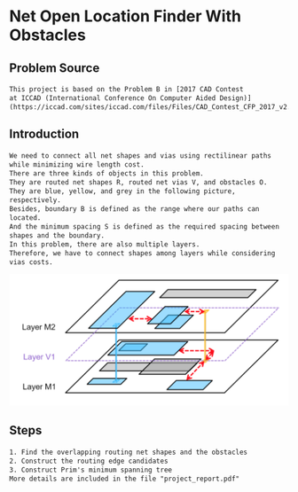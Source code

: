 # Net Open Location Finder With Obstacles

## Problem Source

    This project is based on the Problem B in [2017 CAD Contest 
    at ICCAD (International Conference On Computer Aided Design)](https://iccad.com/sites/iccad.com/files/Files/CAD_Contest_CFP_2017_v2.pdf).
 
    
    
    
## Introduction
    
    We need to connect all net shapes and vias using rectilinear paths while minimizing wire length cost. 
    There are three kinds of objects in this problem. 
    They are routed net shapes R, routed net vias V, and obstacles O. 
    They are blue, yellow, and grey in the following picture, respectively. 
    Besides, boundary B is defined as the range where our paths can located.
    And the minimum spacing S is defined as the required spacing between shapes and the boundary. 
    In this problem, there are also multiple layers.
    Therefore, we have to connect shapes among layers while considering vias costs.

![image](https://github.com/muachilin/Net-Open-Location-Finder-With-Obstacles/blob/master/problem_example.png)

## Steps

    1. Find the overlapping routing net shapes and the obstacles
    2. Construct the routing edge candidates
    3. Construct Prim's minimum spanning tree
    More details are included in the file "project_report.pdf"
